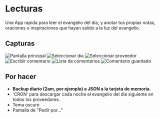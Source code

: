 # Lecturas

Una App rapida para leer el evangelio del dia, y anotar tus propias notas, oraciones o inspiraciones que hayan salido a la luz del evangelio.

## Capturas
![Pantalla principal](https://raw.githubusercontent.com/hkfuertes/EvangeliosApp/master/screenshots/mainScreen.PNG)
![Seleccionar dia](https://raw.githubusercontent.com/hkfuertes/EvangeliosApp/master/screenshots/selectDate.PNG)
![Seleccionar proveedor](https://raw.githubusercontent.com/hkfuertes/EvangeliosApp/master/screenshots/providerSelector.PNG)
![Escribir comentario](https://raw.githubusercontent.com/hkfuertes/EvangeliosApp/master/screenshots/editScreen.PNG)
![Lista de comentarios](https://raw.githubusercontent.com/hkfuertes/EvangeliosApp/master/screenshots/comments.PNG)
![Comentario guardado](https://raw.githubusercontent.com/hkfuertes/EvangeliosApp/master/screenshots/selectedComment.PNG)


## Por hacer
- **Backup diario (2am, por ejemplo) a JSON a la tarjeta de memoria.**
- 'CRON' para descargar cada noche el evangelio del dia siguiente en todos los proveedores.
- Tema oscuro
- Pantalla de "Pedir por..."

